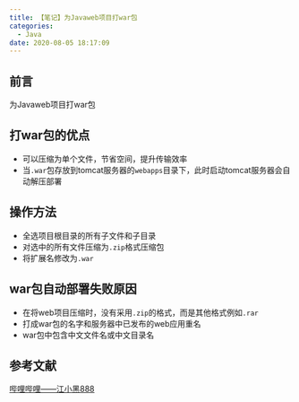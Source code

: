```yaml
---
title: 【笔记】为Javaweb项目打war包
categories:
  - Java
date: 2020-08-05 18:17:09
---
```


## 前言

为Javaweb项目打war包

<!-- more -->

## 打war包的优点

- 可以压缩为单个文件，节省空间，提升传输效率
- 当`.war`包存放到tomcat服务器的`webapps`目录下，此时启动tomcat服务器会自动解压部署

## 操作方法

- 全选项目根目录的所有子文件和子目录
- 对选中的所有文件压缩为`.zip`格式压缩包
- 将扩展名修改为`.war`

## war包自动部署失败原因

- 在将web项目压缩时，没有采用`.zip`的格式，而是其他格式例如`.rar`
- 打成war包的名字和服务器中已发布的web应用重名
- war包中包含中文文件名或中文目录名

## 参考文献

[哔哩哔哩——江小黑888](https://www.bilibili.com/video/BV1Hg4y1B7dr?p=2)

